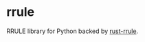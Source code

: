 # rrule

RRULE library for Python backed by [rust-rrule](https://github.com/fmeringdal/rust-rrule).

